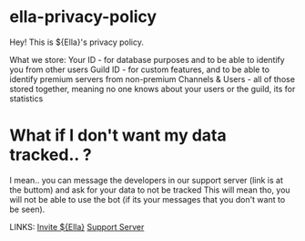 # ella-privacy-policy
Hey! This is ${Ella}'s privacy policy. 

What we store:
Your ID - for database purposes and to be able to identify you from other users
Guild ID - for custom features, and to be able to identify premium servers from non-premium
Channels & Users - all of those stored together, meaning no one knows about your users or the guild, its for statistics 

# What if I don't want my data tracked.. ?
I mean.. you can message the developers in our support server (link is at the buttom) and ask for your data to not be tracked
This will mean tho, you will not be able to use the bot (if its your messages that you don't want to be seen).


LINKS: 
[Invite ${Ella}](https://discord.com/oauth2/authorize?client_id=743292394237329440&scope=bot&permissions=8)
[Support Server](https://discord.gg/RkkWEqQ3qh)
